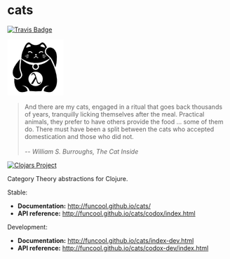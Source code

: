 cats
====

[![Travis Badge](https://img.shields.io/travis/funcool/cats.svg?style=flat)](https://travis-ci.org/funcool/cats "Travis Badge")

![](./logo/logo.png "cats logo")

<blockquote>
And there are my cats, engaged in a ritual that goes back thousands of years, tranquilly licking themselves after the meal. Practical animals, they prefer to have others provide the food ... some of them do. There must have been a split between the cats who accepted domestication and those who did not.
<br/> <br/>
-- <cite>William S. Burroughs, The Cat Inside</cite>
</blockquote>

[![Clojars Project](http://clojars.org/cats/latest-version.svg)](http://clojars.org/cats)

Category Theory abstractions for Clojure.

Stable:

- **Documentation:** http://funcool.github.io/cats/
- **API reference:** http://funcool.github.io/cats/codox/index.html

Development:

- **Documentation:** http://funcool.github.io/cats/index-dev.html
- **API reference:** http://funcool.github.io/cats/codox-dev/index.html
